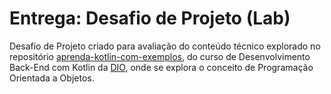 # Entrega: Desafio de Projeto (Lab)
Desafio de Projeto criado para avaliação do conteúdo técnico explorado no repositório [aprenda-kotlin-com-exemplos](https://github.com/digitalinnovationone/aprenda-kotlin-com-exemplos), do curso de Desenvolvimento Back-End com Kotlin da [DIO](https://www.dio.me/), onde se explora o conceito de Programação Orientada a Objetos.

